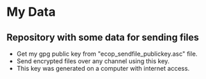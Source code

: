 # My Data

## Repository with some data for sending files

- Get my gpg public key from "ecop_sendfile_publickey.asc" file.&nbsp;
- Send encrypted files over any channel using this key.&nbsp;
- This key was generated on a computer with internet access.&nbsp;
